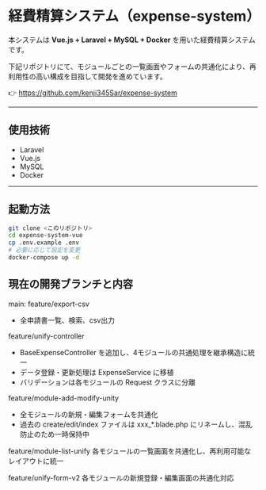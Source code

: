 # 経費精算システム（expense-system）

本システムは **Vue.js + Laravel + MySQL + Docker** を用いた経費精算システムです。

下記リポジトリにて、モジュールごとの一覧画面やフォームの共通化により、再利用性の高い構成を目指して開発を進めています。

👉 https://github.com/kenji345Sar/expense-system

---

## 使用技術

-   Laravel
-   Vue.js
-   MySQL
-   Docker

---

## 起動方法

```bash
git clone <このリポジトリ>
cd expense-system-vue
cp .env.example .env
# 必要に応じて設定を変更
docker-compose up -d
```

## 現在の開発ブランチと内容

main: feature/export-csv
- 全申請書一覧、検索、csv出力

feature/unify-controller
- BaseExpenseController を追加し、4モジュールの共通処理を継承構造に統一
- データ登録・更新処理は ExpenseService に移植
- バリデーションは各モジュールの Request クラスに分離

feature/module-add-modify-unity

-   全モジュールの新規・編集フォームを共通化
-   過去の create/edit/index ファイルは xxx\_\*.blade.php にリネームし、混乱防止のため一時保持中

feature/module-list-unify
各モジュールの一覧画面を共通化し、再利用可能なレイアウトに統一

feature/unify-form-v2
各モジュールの新規登録・編集画面の共通化対応

